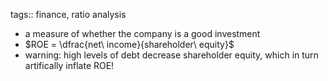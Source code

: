 tags:: finance, ratio analysis

- a measure of whether the company is a good investment
- $ROE = \dfrac{net\ income}{shareholder\ equity}$
- warning: high levels of debt decrease shareholder equity, which in turn artifically inflate ROE!